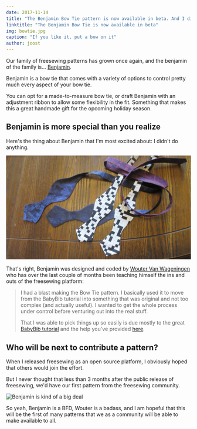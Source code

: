 ```yaml
---
date: 2017-11-14
title: "The Benjamin Bow Tie pattern is now available in beta. And I didn't even have to do anything."
linktitle: "The Benjamin Bow Tie is now available in beta"
img: bowtie.jpg
caption: "If you like it, put a bow on it"
author: joost
---
```

Our family of freesewing patterns has grown once again, and the benjamin of the family is... [Benjamin](/patterns/benjamin).

Benjamin is a bow tie that comes with a variety of options to control pretty much every aspect of your bow tie.

You can opt for a made-to-measure bow tie, or draft Benjamin with an adjustment ribbon to allow
some flexibility in the fit. Something that makes this a great handmade gift for the opcoming holiday season.

## Benjamin is more special than you realize

Here's the thing about Benjamin that I'm most excited about: I didn't do anything.

![A collection of bow ties from Wouter, who designed and coded this pattern](benjamins.jpg)

That's right, Benjamin was designed and coded by 
[Wouter Van Wageningen](/users/xdpug) who has over the last couple of months
been teaching himself the ins and outs of the freesewing platform:

> I had a blast making the Bow Tie pattern. 
> I basically used it to move from the BabyBib tutorial into something that was 
> original and not too complex (and actually useful). 
> I wanted to get the whole process under control before venturing out into the real stuff. 
> 
> That I was able to pick things up so easily is due mostly to the great 
> [BabyBib tutorial](https://freesewing.org/tutorials/pattern-design/) 
> and the help you've provided [here](https://chat.freesewing.org).

## Who will be next to contribute a pattern?

When I released freesewing as an open source platform, I obviously hoped that others would
join the effort. 

But I never thought that less than 3 months after the public release of freesewing, 
we'd have our first pattern from the freesewing community.

![Benjamin is kind of a big deal](giphy.gif)

So yeah, Benjamin is a BFD, Wouter is a badass, and I am hopeful that this will be the first
of many patterns that we as a community will be able to make available to all.
